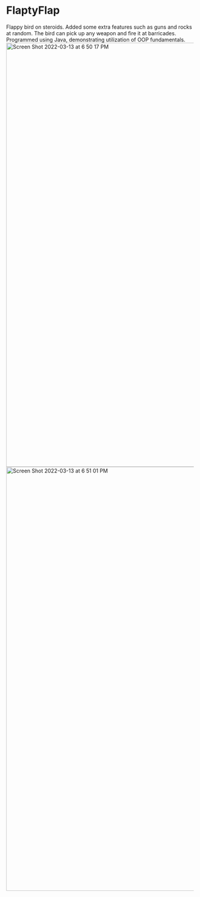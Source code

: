 # FlaptyFlap
Flappy bird on steroids. Added some extra features such as guns and rocks at random. The bird can pick up any weapon and fire it at barricades. Programmed using Java, demonstrating utilization of OOP fundamentals.
<img width="1136" alt="Screen Shot 2022-03-13 at 6 50 17 PM" src="https://user-images.githubusercontent.com/60933240/158050481-46a09c0a-5ce5-4cb2-8912-d45413de74bd.png">
<img width="1136" alt="Screen Shot 2022-03-13 at 6 51 01 PM" src="https://user-images.githubusercontent.com/60933240/158050490-926a15f3-d915-49a1-980b-a802e7cb07ff.png">
